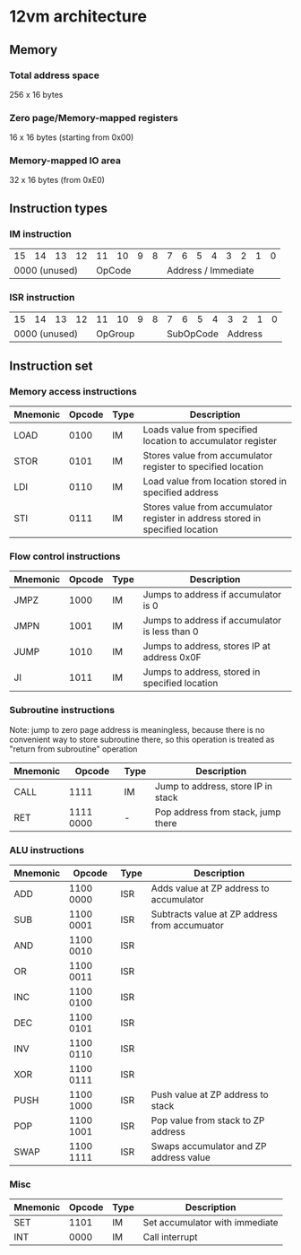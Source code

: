 # 12vm architecture

## Memory

### Total address space

256 x 16 bytes

### Zero page/Memory-mapped registers

16 x 16 bytes (starting from 0x00)

### Memory-mapped IO area

32 x 16 bytes (from 0xE0)

## Instruction types

### IM instruction

<table>
<tr><td>15</td><td>14</td><td>13</td><td>12</td><td>11</td><td>10</td><td>9</td><td>8</td><td>7</td><td>6</td><td>5</td><td>4</td><td>3</td><td>2</td><td>1</td><td>0</td></tr>
<tr><td colspan='4'>0000 (unused)</td><td colspan='4'>OpCode</td><td colspan='8'>Address / Immediate</td></tr>
</table>


### ISR instruction

<table>
<tr><td>15</td><td>14</td><td>13</td><td>12</td><td>11</td><td>10</td><td>9</td><td>8</td><td>7</td><td>6</td><td>5</td><td>4</td><td>3</td><td>2</td><td>1</td><td>0</td></tr>
<tr><td colspan='4'>0000 (unused)</td><td colspan='4'>OpGroup</td><td colspan='4'>SubOpCode</td><td colspan='4'>Address</td></tr>
</table>


## Instruction set

### Memory access instructions

Mnemonic | Opcode | Type | Description
---------|--------|------|-------------
LOAD     | 0100   | IM   | Loads value from specified location to accumulator register
STOR     | 0101   | IM   | Stores value from accumulator register to specified location
LDI      | 0110   | IM   | Load value from location stored in specified address
STI      | 0111   | IM   | Stores value from accumulator register in address stored in specified location

### Flow control instructions

Mnemonic | Opcode | Type | Description
---------|--------|------|-------------
JMPZ     | 1000   | IM   | Jumps to address if accumulator is 0
JMPN     | 1001   | IM   | Jumps to address if accumulator is less than 0
JUMP     | 1010   | IM   | Jumps to address, stores IP at address 0x0F
JI       | 1011   | IM   | Jumps to address, stored in specified location

### Subroutine instructions

Note: jump to zero page address is meaningless, because there is no convenient way to store subroutine there, so this operation is treated as "return from subroutine" operation

Mnemonic | Opcode    | Type | Description
---------|-----------|------|-------------
CALL     | 1111      | IM   | Jump to address, store IP in stack
RET      | 1111 0000 | -    | Pop address from stack, jump there

### ALU instructions

Mnemonic | Opcode    | Type | Description
---------|-----------|------|-------------
ADD      | 1100 0000 | ISR  | Adds value at ZP address to accumulator
SUB      | 1100 0001 | ISR  | Subtracts value at ZP address from accumuator
AND      | 1100 0010 | ISR  |
OR       | 1100 0011 | ISR  |
INC      | 1100 0100 | ISR  |
DEC      | 1100 0101 | ISR  |
INV      | 1100 0110 | ISR  |
XOR      | 1100 0111 | ISR  |
PUSH     | 1100 1000 | ISR  | Push value at ZP address to stack
POP      | 1100 1001 | ISR  | Pop value from stack to ZP address
SWAP     | 1100 1111 | ISR  | Swaps accumulator and ZP address value

### Misc

Mnemonic | Opcode | Type | Description
---------|--------|------|-------------
SET      | 1101   | IM   | Set accumulator with immediate
INT      | 0000   | IM   | Call interrupt
